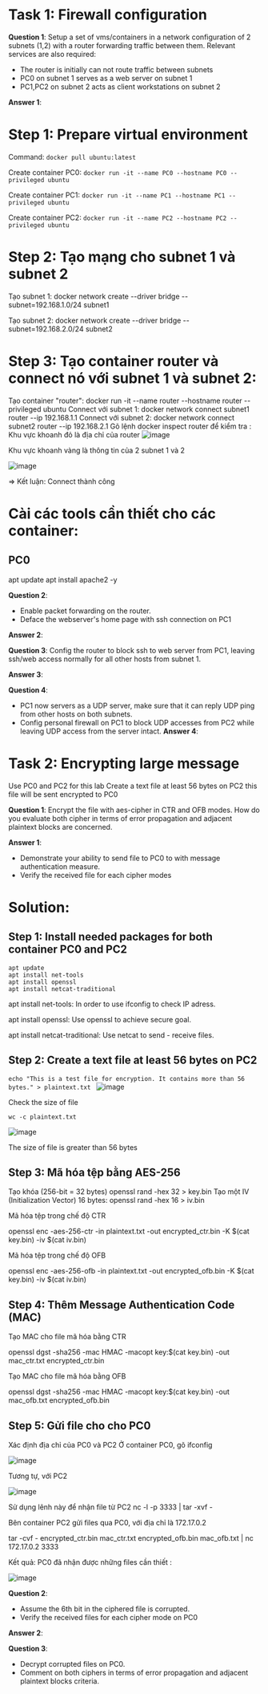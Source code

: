 # Task 1: Firewall configuration 
**Question 1**: 
Setup a set of vms/containers in a network configuration of 2 subnets (1,2) with a router forwarding traffic between them. Relevant services are also required:
- The router is initially can not route traffic between subnets
- PC0 on subnet 1 serves as a web server on subnet 1
- PC1,PC2 on subnet 2 acts as client workstations on subnet 2
  
**Answer 1**:

# Step 1: Prepare virtual environment
Command: ```docker pull ubuntu:latest  ``` 

Create container PC0: ```docker run -it --name PC0 --hostname PC0 --privileged ubuntu```

Create container PC1: ```docker run -it --name PC1 --hostname PC1 --privileged ubuntu```

Create container PC2: ```docker run -it --name PC2 --hostname PC2 --privileged ubuntu```

# Step 2: Tạo mạng cho subnet 1 và subnet 2

Tạo subnet 1:  docker network create --driver bridge --subnet=192.168.1.0/24 subnet1

Tạo subnet 2: docker network create --driver bridge --subnet=192.168.2.0/24 subnet2

# Step 3: Tạo container router và connect nó với subnet 1 và subnet 2:
Tạo container "router": docker run -it --name router --hostname router --privileged ubuntu
Connect với subnet 1: docker network connect subnet1 router --ip 192.168.1.1
Connect với subnet 2: docker network connect subnet2 router --ip 192.168.2.1
Gõ lệnh docker inspect router để kiểm tra : 
Khu vực khoanh đỏ là địa chỉ của router
![image](https://github.com/user-attachments/assets/ce882acd-8bf6-4bea-95c5-843f8e15e183)

Khu vực khoanh vàng là thông tin của 2 subnet 1 và 2 

![image](https://github.com/user-attachments/assets/2ad56302-9f98-4225-8eb8-6f10818e2bec)

=> Kết luận: Connect thành công

# Cài các tools cần thiết cho các container:
  ## PC0
  apt update
  apt install apache2 -y

**Question 2**:
- Enable packet forwarding on the router.
- Deface the webserver's home page with ssh connection on PC1
  
**Answer 2**:

**Question 3**:
  Config the router to block ssh to web server from PC1, leaving ssh/web access normally for all other hosts from subnet 1.   

**Answer 3**:

**Question 4**:
- PC1 now servers as a UDP server, make sure that it can reply UDP ping from other hosts on both subnets.
- Config personal firewall on PC1 to block UDP accesses from PC2 while leaving UDP access from the server intact.
**Answer 4**:


# Task 2: Encrypting large message 
Use PC0 and PC2 for this lab 
Create a text file at least 56 bytes on PC2 this file will be sent encrypted to PC0

**Question 1**:
Encrypt the file with aes-cipher in CTR and OFB modes. How do you evaluate both cipher in terms of error propagation and adjacent plaintext blocks are concerned. 

**Answer 1**:
- Demonstrate your ability to send file to PC0 to with message authentication measure.
- Verify the received file for each cipher modes

# Solution: 
 ## Step 1: Install needed packages for both container PC0 and PC2
```
apt update
apt install net-tools
apt install openssl
apt install netcat-traditional
```
apt install net-tools: In order to use ifconfig to check IP adress.

apt install openssl: Use openssl to achieve secure goal.

apt install netcat-traditional: Use netcat to send - receive files.

## Step 2: Create a text file at least 56 bytes on PC2
```echo "This is a test file for encryption. It contains more than 56 bytes." > plaintext.txt ```
![image](https://github.com/user-attachments/assets/b1566ff5-b4c0-4466-9ba0-23ecfb596c06)

Check the size of file

```
wc -c plaintext.txt
```

![image](https://github.com/user-attachments/assets/8c36619b-195e-473d-961a-361ad4f0f5b6)

The size of file is greater than 56 bytes

## Step 3: Mã hóa tệp bằng AES-256
Tạo khóa (256-bit = 32 bytes)
openssl rand -hex 32 > key.bin
Tạo một IV (Initialization Vector) 16 bytes:
openssl rand -hex 16 > iv.bin

Mã hóa tệp trong chế độ CTR

openssl enc -aes-256-ctr -in plaintext.txt -out encrypted_ctr.bin -K $(cat key.bin) -iv $(cat iv.bin)

Mã hóa tệp trong chế độ OFB

openssl enc -aes-256-ofb -in plaintext.txt -out encrypted_ofb.bin -K $(cat key.bin) -iv $(cat iv.bin)


## Step 4: Thêm Message Authentication Code (MAC)
 Tạo MAC cho file mã hóa bằng CTR
 
 openssl dgst -sha256 -mac HMAC -macopt key:$(cat key.bin) -out mac_ctr.txt encrypted_ctr.bin

 Tạo MAC cho file mã hóa bằng OFB
 
 openssl dgst -sha256 -mac HMAC -macopt key:$(cat key.bin) -out mac_ofb.txt encrypted_ofb.bin
 
## Step 5: Gửi file cho cho PC0
Xác định địa chỉ của PC0 và PC2
Ở container PC0, gõ ifconfig 

![image](https://github.com/user-attachments/assets/f90c44bd-4441-4182-b0f4-4ac6674f14c7)

Tương tự,  với PC2

![image](https://github.com/user-attachments/assets/2741dcc3-6124-4617-b81d-9d3d0dc3078a)

Sử dụng lênh này để nhận file từ PC2
nc -l -p 3333 | tar -xvf -

Bên container PC2 gửi files qua PC0, với địa chỉ là 172.17.0.2

tar -cvf - encrypted_ctr.bin mac_ctr.txt encrypted_ofb.bin mac_ofb.txt | nc 172.17.0.2 3333

Kết quả: PC0 đã nhận được những files cần thiết : 
 
![image](https://github.com/user-attachments/assets/df73742c-eb6f-4460-8b1f-a907534d58ad)



**Question 2**:
- Assume the 6th bit in the ciphered file is corrupted.
- Verify the received files for each cipher mode on PC0

**Answer 2**:

**Question 3**:
- Decrypt corrupted files on PC0.
- Comment on both ciphers in terms of error propagation and adjacent plaintext blocks criteria. 





